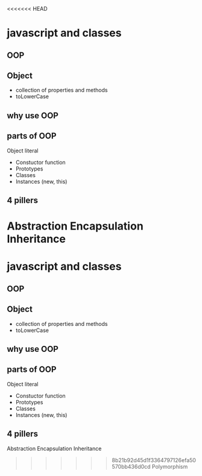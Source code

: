 <<<<<<< HEAD
# javascript and classes
<!-- Yes, JavaScript introduced support for classes with the release of ECMAScript 2015 (ES6). Prior to ES6, JavaScript used prototype-based inheritance, but the introduction of classes provided a more familiar syntax for developers coming from object-oriented programming backgrounds. -->

## OOP
## Object
- collection of properties and methods
- toLowerCase

## why use OOP

## parts of OOP
Object literal

- Constuctor function
- Prototypes
- Classes
- Instances (new, this)

## 4 pillers 
Abstraction
Encapsulation
Inheritance
=======
# javascript and classes
<!-- Yes, JavaScript introduced support for classes with the release of ECMAScript 2015 (ES6). Prior to ES6, JavaScript used prototype-based inheritance, but the introduction of classes provided a more familiar syntax for developers coming from object-oriented programming backgrounds. -->

## OOP
## Object
- collection of properties and methods
- toLowerCase

## why use OOP

## parts of OOP
Object literal

- Constuctor function
- Prototypes
- Classes
- Instances (new, this)

## 4 pillers 
Abstraction
Encapsulation
Inheritance
>>>>>>> 8b21b92d45d1f3364797126efa50570bb436d0cd
Polymorphism